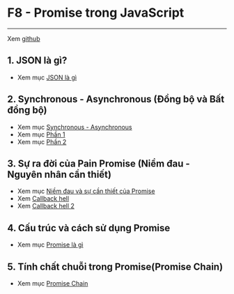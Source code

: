 # F8 - Promise trong JavaScript

---
Xem [github ](https://github.com/yugiking0/khoa-pham-async-await)
<!-- ![Sync](./image/001.png 'Đồng bộ') -->

## 1. JSON là gì?

- Xem mục [JSON là gì](./f8/phan05-087/index.md)

## 2. Synchronous - Asynchronous (Đồng bộ và Bất đồng bộ)

- Xem mục [Synchronous - Asynchronous](./f8/phan05-088/index.md)
- Xem mục [Phần 1](./f8/phan05-088/phan1.md)
- Xem mục [Phần 2](./f8/phan05-088/phan2.md)

## 3. Sự ra đời của Pain Promise (Niềm đau - Nguyên nhân cần thiết)

- Xem mục [Niềm đau và sự cần thiết của Promise](./f8/phan05-089/index.md)
- Xem [Callback hell](./f8/phan05-089/index2.md)
- Xem [Callback hell 2](./f8/phan05-089/resolve-callback-hell.md)

## 4. Cấu trúc và cách sử dụng Promise

- Xem mục [Promise là gì](./f8/phan05-090/index.md)

## 5. Tính chất chuỗi trong Promise(Promise Chain)

- Xem mục [Promise Chain](./f8/phan05-091/index.md)
